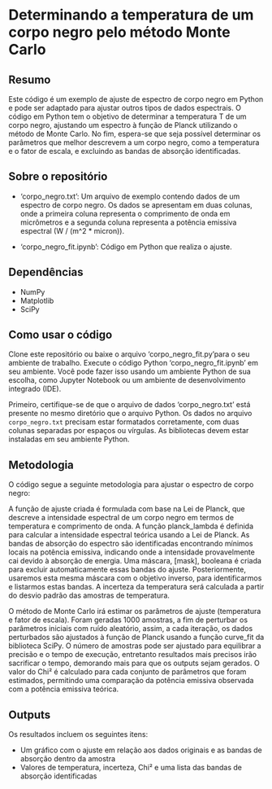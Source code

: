 # Determinando a temperatura de um corpo negro pelo método Monte Carlo

## Resumo

Este código é um exemplo de ajuste de espectro de corpo negro em Python e pode ser adaptado para ajustar outros tipos de dados espectrais. O código em Python tem o objetivo de determinar a temperatura T de um corpo negro, ajustando um espectro à função de Planck utilizando o método de Monte Carlo. No fim, espera-se que seja possível determinar os parâmetros que melhor descrevem a um corpo negro, como a temperatura e o fator de escala, e excluindo as bandas de absorção identificadas.

## Sobre o repositório

- ‘corpo_negro.txt’: Um arquivo de exemplo contendo dados de um espectro de corpo negro. Os dados se apresentam em duas colunas, onde a primeira coluna representa o comprimento de onda em micrômetros e a segunda coluna representa a potência emissiva espectral (W / (m^2 * micron)).

- ‘corpo_negro_fit.ipynb’: Código em Python que realiza o ajuste.

## Dependências

- NumPy
- Matplotlib
- SciPy

## Como usar o código

Clone este repositório ou baixe o arquivo ‘corpo_negro_fit.py’para o seu ambiente de trabalho. Execute o código Python ‘corpo_negro_fit.ipynb’ em seu ambiente. Você pode fazer isso usando um ambiente Python de sua escolha, como Jupyter Notebook ou um ambiente de desenvolvimento integrado (IDE).

Primeiro, certifique-se de que o arquivo de dados ‘corpo_negro.txt’ está presente no mesmo diretório que o arquivo Python. Os dados no arquivo `corpo_negro.txt` precisam estar formatados corretamente, com duas colunas separadas por espaços ou vírgulas. As bibliotecas devem estar instaladas em seu ambiente Python.

## Metodologia

O código segue a seguinte metodologia para ajustar o espectro de corpo negro:

A função de ajuste criada é  formulada com base na Lei de Planck, que descreve a intensidade espectral de um corpo negro em termos de temperatura e comprimento de onda. A função planck_lambda é definida para calcular a intensidade espectral teórica usando a Lei de Planck. As bandas de absorção do espectro são identificadas encontrando mínimos locais na potência emissiva, indicando onde a intensidade provavelmente cai devido à absorção de energia. Uma máscara, [mask], booleana é criada para excluir automaticamente essas bandas do ajuste. Posteriormente, usaremos esta mesma máscara com o objetivo inverso, para identificarmos e listarmos estas bandas. A incerteza da temperatura será calculada a partir do desvio padrão das amostras de temperatura.

O método de Monte Carlo irá estimar os parâmetros de ajuste (temperatura e fator de escala). Foram geradas 1000 amostras, a fim de perturbar os parâmetros iniciais com ruído aleatório, assim, a cada iteração, os dados perturbados são ajustados à função de Planck usando a função curve_fit da biblioteca SciPy. O número de amostras pode ser ajustado para equilibrar a precisão e o tempo de execução, entretanto resultados mais precisos irão sacrificar o tempo, demorando mais para que os outputs sejam gerados. O valor do Chi² é calculado para cada conjunto de parâmetros que foram estimados, permitindo uma comparação da potência emissiva observada com a potência emissiva teórica.


## Outputs

Os resultados incluem os seguintes itens:

- Um gráfico com o ajuste em relação aos dados originais e as bandas de absorção dentro da amostra 
- Valores de temperatura, incerteza, Chi² e uma lista das bandas de absorção identificadas
